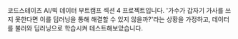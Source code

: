 코드스테이츠 AI/빅 데이터 부트캠프 섹션 4 프로젝트입니다.
'가수가 갑자기 가사를 쓰지 못한다면 이를 딥러닝을 통해 해결할 수 있지 않을까?'라는 상황을 가정하고, 데이터를 불러와 딥러닝으로 학습시켜 테스트해보았습니다.